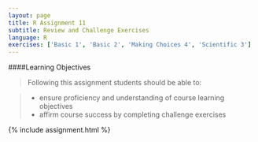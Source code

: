 ```yaml
---
layout: page
title: R Assignment 11
subtitle: Review and Challenge Exercises
language: R
exercises: ['Basic 1', 'Basic 2', 'Making Choices 4', 'Scientific 3']
---
```


####Learning Objectives

> Following this assignment students should be able to:

> - ensure proficiency and understanding of course learning objectives
> - affirm course success by completing challenge exercises  

{% include assignment.html %}
